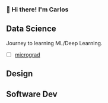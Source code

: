 ### 🍕 Hi there! I'm Carlos

## Data Science
Journey to learning ML/Deep Learning.

- [ ] [micrograd](https://github.com/caestrada/building-micrograd)

## Design

## Software Dev
